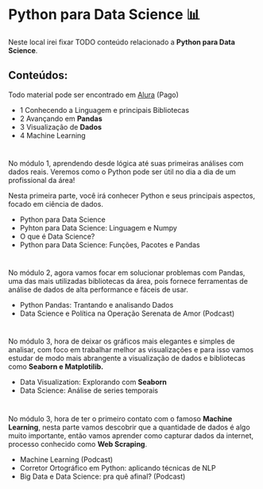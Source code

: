 # Python para Data Science 📊

Neste local irei fixar TODO conteúdo relacionado a <b>Python para Data Science</b>.

## Conteúdos:

Todo material pode ser encontrado em [Alura](https://www.alura.com.br/) (Pago)

- 1 Conhecendo a Linguagem e principais Bibliotecas
- 2 Avançando em <b>Pandas</b>
- 3 Visualização de <b>Dados</b>
- 4 Machine Learning

#

No módulo 1, aprendendo desde lógica até suas primeiras análises com dados reais. Veremos como o Python pode ser útil no dia a dia de um profissional da área!

Nesta primeira parte, você irá conhecer Python e seus principais aspectos, focado em ciência de dados.

- Python para Data Science 
- Pyhton para Data Science: Linguagem e Numpy
- O que é Data Science?
- Python para Data Science: Funções, Pacotes e Pandas

#

No módulo 2, agora vamos focar em solucionar problemas com Pandas, uma das mais utilizadas bibliotecas da área, pois fornece ferramentas de análise de dados de alta performance e fáceis de usar.

- Python Pandas: Trantando e analisando Dados
- Data Science e Política na Operação Serenata de Amor (Podcast)

#

No módulo 3, hora de deixar os gráficos mais elegantes e simples de analisar, com foco em trabalhar melhor as visualizações e para isso vamos estudar de modo mais abrangente a visualização de dados e bibliotecas como <b>Seaborn e Matplotilib.</b>

- Data Visualization: Explorando com <b>Seaborn</b>
- Data Science: Análise de series temporais

#

No módulo 3, hora de ter o primeiro contato com o famoso <b>Machine Learning</b>, nesta parte vamos descobrir que a quantidade de dados é algo muito importante, então vamos aprender como capturar dados da internet, processo conhecido como <b>Web Scraping</b>.

- Machine Learning (Podcast)
- Corretor Ortográfico em Python: aplicando técnicas de NLP
- Big Data e Data Science: pra quê afinal? (Podcast)